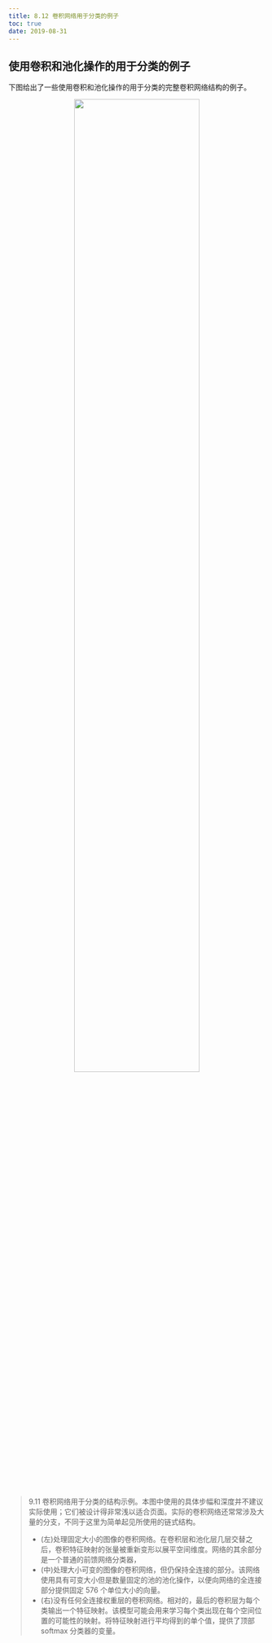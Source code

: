 ```yaml
---
title: 8.12 卷积网络用于分类的例子
toc: true
date: 2019-08-31
---
```


## 使用卷积和池化操作的用于分类的例子

下图给出了一些使用卷积和池化操作的用于分类的完整卷积网络结构的例子。



<p align="center">
    <img width="70%" height="70%" src="http://images.iterate.site/blog/image/20190718/zALVizw8aq4l.png?imageslim">
</p>


> 9.11 卷积网络用于分类的结构示例。本图中使用的具体步幅和深度并不建议实际使用；它们被设计得非常浅以适合页面。实际的卷积网络还常常涉及大量的分支，不同于这里为简单起见所使用的链式结构。
>
> - (左)处理固定大小的图像的卷积网络。在卷积层和池化层几层交替之后，卷积特征映射的张量被重新变形以展平空间维度。网络的其余部分是一个普通的前馈网络分类器，
> - (中)处理大小可变的图像的卷积网络，但仍保持全连接的部分。该网络使用具有可变大小但是数量固定的池的池化操作，以便向网络的全连接部分提供固定 576 个单位大小的向量。
> - (右)没有任何全连接权重层的卷积网络。相对的，最后的卷积层为每个类输出一个特征映射。该模型可能会用来学习每个类出现在每个空间位置的可能性的映射。将特征映射进行平均得到的单个值，提供了顶部 softmax 分类器的变量。
